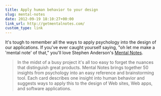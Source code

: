 ```yaml
---
title: Apply human behavior to your design
slug: mental-notes
date: 2012-09-19 18:10:27+00:00
link_url: http://getmentalnotes.com/
custom_type: link
---
```


It's tough to remember all the ways to apply psychology into the design of our applications. If you've ever caught yourself saying, "oh let me make a 'mental note' of that," you'll love Stephen Anderson's [Mental Notes](http://getmentalnotes.com/).

> In the midst of a busy project it's all too easy to forget the nuances that distinguish great products. Mental Notes brings together 50 insights from psychology into an easy reference and brainstorming tool. Each card describes one insight into human behavior and suggests ways to apply this to the design of Web sites, Web apps, and software applications.

